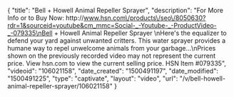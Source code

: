 {
    "title": "Bell + Howell Animal Repeller Sprayer",
    "description": "For More Info or to Buy Now: http:\/\/www.hsn.com\/products\/seo\/8050630?rdr=1&sourceid=youtube&cm_mmc=Social-_-Youtube-_-ProductVideo-_-079335\nBell + Howell Animal Repeller Sprayer   \nHere's the equalizer to defend your yard against unwanted critters. This water sprayer provides a humane way to repel unwelcome animals from your garbage...\nPrices shown on the previously recorded video may not represent the current price.  View hsn.com to view the current selling price. HSN Item #079335",
    "videoid": "106021158",
    "date_created": "1500491197",
    "date_modified": "1500491225",
    "type": "captivate",
    "layout": "video",
    "url": "\/v\/bell-howell-animal-repeller-sprayer\/106021158"
}